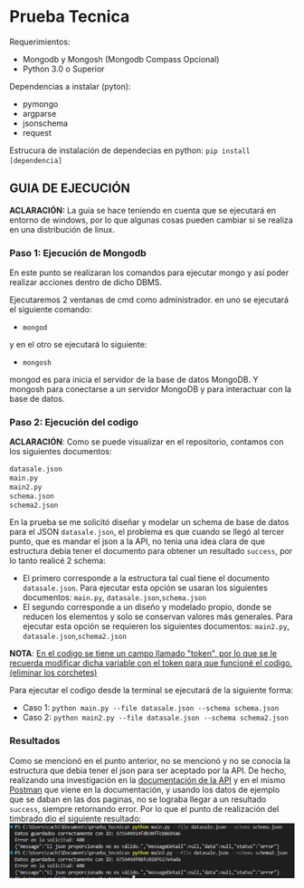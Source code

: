 
# Prueba Tecnica
Requerimientos:
+ Mongodb y Mongosh (Mongodb Compass Opcional)
+ Python 3.0 o Superior

Dependencias a instalar (pyton):
+ pymongo
+ argparse
+ jsonschema
+ request

Estrucura de instalación de dependecias en python:
`pip install [dependencia]`

## GUIA DE EJECUCIÓN

__ACLARACIÓN:__ La guía se hace teniendo en cuenta que se ejecutará en entorno de windows, por lo que algunas cosas pueden cambiar si se realiza en una distribución de linux.

### Paso 1: Ejecución de Mongodb
En este punto se realizaran los comandos para ejecutar mongo y así poder realizar acciones dentro de dicho DBMS.

Ejecutaremos 2 ventanas de cmd como administrador.
en uno se ejecutará el siguiente comando:

- `mongod`

y en el otro se ejecutará lo siguiente:

- `mongosh`

mongod es para inicia el servidor de la base de datos MongoDB.
Y mongosh para conectarse a un servidor MongoDB y para interactuar con la base de datos.

### Paso 2: Ejecución del codigo
__ACLARACIÓN__: Como se puede visualizar en el repositorio, contamos con los siguientes documentos:
```
datasale.json
main.py
main2.py 
schema.json
schema2.json
```
En la prueba se me solicitó diseñar y modelar un schema de base de datos para el JSON `datasale.json`, el problema es que cuando se llegó al tercer punto, que es mandar el json a la API, no tenia una idea clara de que estructura debia tener el documento para obtener un resultado `success`, por lo tanto realicé 2 schema:
- El primero corresponde a la estructura tal cual tiene el documento `datasale.json`. Para ejecutar esta opción se usaran los siguientes documentos: `main.py`, `datasale.json`,`schema.json`
- El segundo corresponde a un diseño y modelado propio, donde se reducen los elementos y solo se conservan valores más generales. Para ejecutar esta opción se requieren los siguientes documentos: `main2.py`, `datasale.json`,`schema2.json`
  
__NOTA__: <ins> En el codigo se tiene un campo llamado "token", por lo que se le recuerda modificar dicha variable con el token para que funcioné el codigo. (eliminar los corchetes) </ins>

Para ejecutar el codigo desde la terminal se ejecutará de la siguiente forma:
- Caso 1: `python main.py --file datasale.json --schema schema.json`
- Caso 2: `python main2.py --file datasale.json --schema schema2.json`



### Resultados
Como se mencionó en el punto anterior, no se mencionó y no se conocía la estructura que debia tener el json para ser aceptado por la API. De hecho, realizando una investigación en la [documentación de la API](https://developers.sw.com.mx/knowledge-base/emision-timbrado-json-cfdi/) y en el mismo [Postman](https://www.postman.com/development-swsapien/sw-api-developers/request/qmumlt3/application-json) que viene en la documentación, y usando los datos de ejemplo que se daban en las dos paginas, no se lograba llegar a un resultado `success`, siempre retornando error. Por lo que el punto de realización del timbrado dio el siguiente resultado:
![Resultados de los dos casos](/resultados.png)

